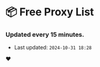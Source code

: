 # :package: Free Proxy List
### Updated every 15 minutes.

- Last updated: `2024-10-31 18:28`

:heart:
